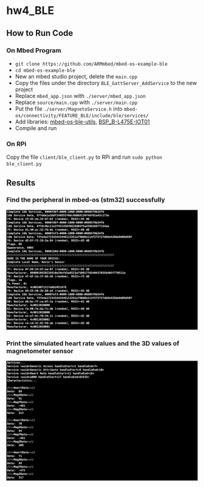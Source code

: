 # hw4_BLE

## How to Run Code

### On Mbed Program

* `git clone https://github.com/ARMmbed/mbed-os-example-ble`
* `cd mbed-os-example-ble`
* New an mbed studio project, delete the `main.cpp`
* Copy the files under the directory `BLE_GattServer_AddService` to the new project
* Replace `mbed_app.json` with `./server/mbed_app.json`
* Replace `source/main.cpp` with `./server/main.cpp`
* Put the file `./server/MagnetoService.h` into `mbed-os/connectivity/FEATURE_BLE/include/ble/services/`
* Add libraries: [mbed-os-ble-utils](https://github.com/ARMmbed/mbed-os-ble-utils/), [BSP_B-L475E-IOT01](https://os.mbed.com/teams/ST/code/BSP_B-L475E-IOT01/)
* Compile and run

### On RPi

Copy the file `client/ble_client.py` to RPi and run `sudo python ble_client.py`

## Results

### Find the peripheral in mbed-os (stm32) successfully

![](./screenshots/find_device.png)

### Print the simulated heart rate values and the 3D values of magnetometer sensor

![](./screenshots/notifications.png)